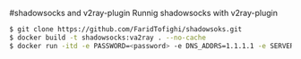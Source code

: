 #shadowsocks and v2ray-plugin
Runnig shadowsocks with v2ray-plugin
```bash
$ git clone https://github.com/FaridTofighi/shadowsoks.git
$ docker build -t shadowsocks:va2ray . --no-cache
$ docker run -itd -e PASSWORD=<password> -e DNS_ADDRS=1.1.1.1 -e SERVER_PORT=8383 -p 8080:8383 shadowsocks:v2ray
```
